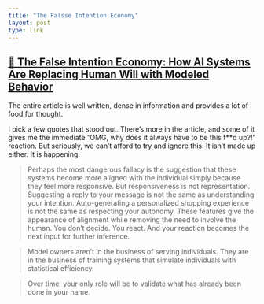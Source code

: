 ```yaml
---
title: "The Falsse Intention Economy"
layout: post
type: link
---
```


## [🔗 The False Intention Economy: How AI Systems Are Replacing Human Will with Modeled Behavior](https://www.linkedin.com/pulse/false-intention-economy-how-ai-systems-replacing-b%C3%A1rtfai-walcott-4vxuc/?trackingId=n4yw14nvTlWtabP2rNHqHQ%3D%3D)

The entire article is well written, dense in information and provides a lot of food for thought. 

I pick a few quotes that stood out. There’s more in the article, and some of it gives me the immediate ”OMG, why does it always have to be this f**d up?!” reaction. But seriously, we can’t afford to try and ignore this. It isn’t made up either. It is happening.

> Perhaps the most dangerous fallacy is the suggestion that these systems become more aligned with the individual simply because they feel more responsive. But responsiveness is not representation. Suggesting a reply to your message is not the same as understanding your intention. Auto-generating a personalized shopping experience is not the same as respecting your autonomy. These features give the appearance of alignment while removing the need to involve the human. You don’t decide. You react. And your reaction becomes the next input for further inference.

> Model owners aren’t in the business of serving individuals. They are in the business of training systems that simulate individuals with statistical efficiency.

> Over time, your only role will be to validate what has already been done in your name.